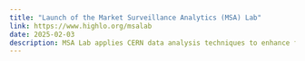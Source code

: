 ```yaml
---
title: "Launch of the Market Surveillance Analytics (MSA) Lab"
link: https://www.highlo.org/msalab
date: 2025-02-03
description: MSA Lab applies CERN data analysis techniques to enhance financial market surveillance.
---
```

